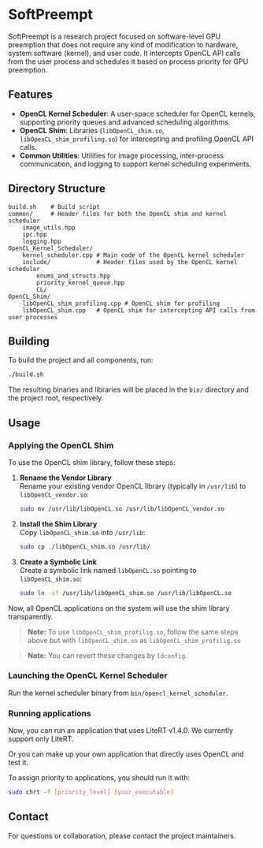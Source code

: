 # SoftPreempt

SoftPreempt is a research project focused on software-level GPU preemption that does not require any kind of modification to hardware, system software (kernel), and user code. It intercepts OpenCL API calls from the user process and schedules it based on process priority for GPU preemption.

## Features

- **OpenCL Kernel Scheduler**: A user-space scheduler for OpenCL kernels, supporting priority queues and advanced scheduling algorithms.
- **OpenCL Shim**: Libraries (`libOpenCL_shim.so`, `libOpenCL_shim_profiling.so`) for intercepting and profiling OpenCL API calls.
- **Common Utilities**: Utilities for image processing, inter-process communication, and logging to support kernel scheduling experiments.

## Directory Structure

```
build.sh    # Build script
common/     # Header files for both the OpenCL shim and kernel scheduler
    image_utils.hpp
    ipc.hpp
    logging.hpp
OpenCL_Kernel_Scheduler/ 
    kernel_scheduler.cpp # Main code of the OpenCL kernel scheduler
    include/             # Header files used by the OpenCL kernel scheduler
        enums_and_structs.hpp
        priority_kernel_queue.hpp
        CL/
OpenCL_Shim/            
    libOpenCL_shim_profiling.cpp # OpenCL shim for profiling
    libOpenCL_shim.cpp   # OpenCL shim for intercepting API calls from user processes
```

## Building

To build the project and all components, run:

```sh
./build.sh
```

The resulting binaries and libraries will be placed in the `bin/` directory and the project root, respectively.

## Usage

### Applying the OpenCL Shim

To use the OpenCL shim library, follow these steps:

1. **Rename the Vendor Library**  
   Rename your existing vendor OpenCL library (typically in `/usr/lib`) to `libOpenCL_vendor.so`:
   ```sh
   sudo mv /usr/lib/libOpenCL.so /usr/lib/libOpenCL_vendor.so
   ```

2. **Install the Shim Library**  
   Copy `libOpenCL_shim.so` into `/usr/lib`:
   ```sh
   sudo cp ./libOpenCL_shim.so /usr/lib/
   ```

3. **Create a Symbolic Link**  
   Create a symbolic link named `libOpenCL.so` pointing to `libOpenCL_shim.so`:
   ```sh
   sudo ln -sf /usr/lib/libOpenCL_shim.so /usr/lib/libOpenCL.so
   ```

Now, all OpenCL applications on the system will use the shim library transparently.

> **Note:** To use `libOpenCL_shim_profilig.so`, follow the same steps above but with `libOpenCL_shim.so` as `libOpenCL_shim_profilig.so`

> **Note:** You can revert these changes by `ldconfig`. 

### Launching the OpenCL Kernel Scheduler

Run the kernel scheduler binary from `bin/opencl_kernel_scheduler`.

### Running applications

Now, you can run an application that uses LiteRT v1.4.0. We currently support only LiteRT. 

Or you can make up your own application that directly uses OpenCL and test it.

To assign priority to applications, you should run it with:
   ```sh
   sudo chrt -f [priority_level] [your_executable]
   ```

## Contact

For questions or collaboration, please contact the project maintainers.